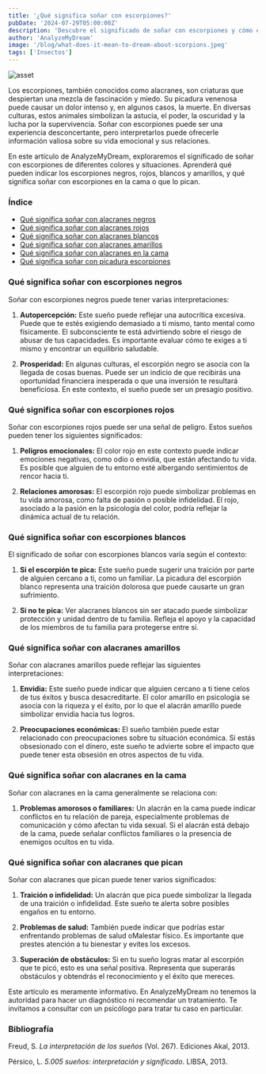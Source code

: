 ```yaml
---
title: '¿Qué significa soñar con escorpiones?'
pubDate: '2024-07-29T05:00:00Z'
description: 'Descubre el significado de soñar con escorpiones y cómo estos sueños pueden reflejar tus emociones, preocupaciones y relaciones personales.'
author: 'AnalyzeMyDream'
image: '/blog/what-does-it-mean-to-dream-about-scorpions.jpeg'
tags: ['Insectos']
---
```


![asset](/blog/what-does-it-mean-to-dream-about-scorpions.jpeg)

Los escorpiones, también conocidos como alacranes, son criaturas que despiertan una mezcla de fascinación y miedo. Su picadura venenosa puede causar un dolor intenso y, en algunos casos, la muerte. En diversas culturas, estos animales simbolizan la astucia, el poder, la oscuridad y la lucha por la supervivencia. Soñar con escorpiones puede ser una experiencia desconcertante, pero interpretarlos puede ofrecerle información valiosa sobre su vida emocional y sus relaciones.

En este artículo de AnalyzeMyDream, exploraremos el significado de soñar con escorpiones de diferentes colores y situaciones. Aprenderá qué pueden indicar los escorpiones negros, rojos, blancos y amarillos, y qué significa soñar con escorpiones en la cama o que lo pican.

### Índice

- [Qué significa soñar con alacranes negros](#que-significa-soñar-con-alacranes-negros)
- [Qué significa soñar con alacranes rojos](#que-significa-soñar-con-alacranes-rojos)
- [Qué significa soñar con alacranes blancos](#que-significa-soñar-con-alacranes-blancos)
- [Qué significa soñar con alacranes amarillos](#que-significa-soñar-con-alacranes-amarillos)
- [Qué significa soñar con alacranes en la cama](#que-significa-soñar-con-alacranes-en-la-cama)
- [Qué significa soñar con picadura escorpiones](#que-significa-soñar-con-escorpiones-que-pican)

### Qué significa soñar con escorpiones negros

Soñar con escorpiones negros puede tener varias interpretaciones:

1. **Autopercepción:** Este sueño puede reflejar una autocrítica excesiva. Puede que te estés exigiendo demasiado a ti mismo, tanto mental como físicamente. El subconsciente te está advirtiendo sobre el riesgo de abusar de tus capacidades. Es importante evaluar cómo te exiges a ti mismo y encontrar un equilibrio saludable.

2. **Prosperidad:** En algunas culturas, el escorpión negro se asocia con la llegada de cosas buenas. Puede ser un indicio de que recibirás una oportunidad financiera inesperada o que una inversión te resultará beneficiosa. En este contexto, el sueño puede ser un presagio positivo.

### Qué significa soñar con escorpiones rojos

Soñar con escorpiones rojos puede ser una señal de peligro. Estos sueños pueden tener los siguientes significados:

1. **Peligros emocionales:** El color rojo en este contexto puede indicar emociones negativas, como odio o envidia, que están afectando tu vida. Es posible que alguien de tu entorno esté albergando sentimientos de rencor hacia ti.

2. **Relaciones amorosas:** El escorpión rojo puede simbolizar problemas en tu vida amorosa, como falta de pasión o posible infidelidad. El rojo, asociado a la pasión en la psicología del color, podría reflejar la dinámica actual de tu relación.

### Qué significa soñar con escorpiones blancos

El significado de soñar con escorpiones blancos varía según el contexto:

1. **Si el escorpión te pica:** Este sueño puede sugerir una traición por parte de alguien cercano a ti, como un familiar. La picadura del escorpión blanco representa una traición dolorosa que puede causarte un gran sufrimiento.

2. **Si no te pica:** Ver alacranes blancos sin ser atacado puede simbolizar protección y unidad dentro de tu familia. Refleja el apoyo y la capacidad de los miembros de tu familia para protegerse entre sí.

### Qué significa soñar con alacranes amarillos

Soñar con alacranes amarillos puede reflejar las siguientes interpretaciones:

1. **Envidia:** Este sueño puede indicar que alguien cercano a ti tiene celos de tus éxitos y busca desacreditarte. El color amarillo en psicología se asocia con la riqueza y el éxito, por lo que el alacrán amarillo puede simbolizar envidia hacia tus logros.

2. **Preocupaciones económicas:** El sueño también puede estar relacionado con preocupaciones sobre tu situación económica. Si estás obsesionado con el dinero, este sueño te advierte sobre el impacto que puede tener esta obsesión en otros aspectos de tu vida.

### Qué significa soñar con alacranes en la cama

Soñar con alacranes en la cama generalmente se relaciona con:

1. **Problemas amorosos o familiares:** Un alacrán en la cama puede indicar conflictos en tu relación de pareja, especialmente problemas de comunicación y cómo afectan tu vida sexual. Si el alacrán está debajo de la cama, puede señalar conflictos familiares o la presencia de enemigos ocultos en tu vida.

### Qué significa soñar con alacranes que pican

Soñar con alacranes que pican puede tener varios significados:

1. **Traición o infidelidad:** Un alacrán que pica puede simbolizar la llegada de una traición o infidelidad. Este sueño te alerta sobre posibles engaños en tu entorno.

2. **Problemas de salud:** También puede indicar que podrías estar enfrentando problemas de salud oMalestar físico. Es importante que prestes atención a tu bienestar y evites los excesos.

3. **Superación de obstáculos:** Si en tu sueño logras matar al escorpión que te picó, esto es una señal positiva. Representa que superarás obstáculos y obtendrás el reconocimiento y el éxito que mereces.

Este artículo es meramente informativo. En AnalyzeMyDream no tenemos la autoridad para hacer un diagnóstico ni recomendar un tratamiento. Te invitamos a consultar con un psicólogo para tratar tu caso en particular.

### Bibliografía

Freud, S. *La interpretación de los sueños* (Vol. 267). Ediciones Akal, 2013.

Pérsico, L. *5.005 sueños: interpretación y significado*. LIBSA, 2013.